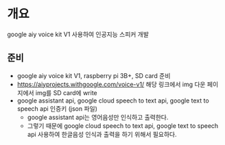 # 개요
  google aiy voice kit V1 사용하여 인공지능 스피커 개발
  
## 준비
  - google aiy voice kit V1, raspberry pi 3B+, SD card 준비
  - https://aiyprojects.withgoogle.com/voice-v1/ 해당 링크에서 img 다운 페이지에서 img를 SD card에 write
  - google assistant api, google cloud speech to text api, google text to speech api 인증키 (json 파일)<br>
    * google assistant api는 영어음성만 인식하고 출력한다.
    * 그렇기 때문에 google cloud speech to text api, google text to speech api 사용하여 한글음성 인식과 출력을 하기 위해서 필요하다.


